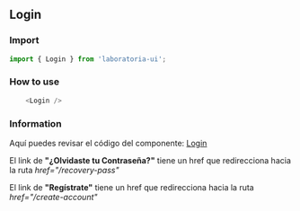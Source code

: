 ## Login

### Import

```js
import { Login } from 'laboratoria-ui';
```

### How to use

```js
    <Login />
```

### Information

Aquí puedes revisar el código del componente: [Login](https://github.com/Laboratoria/ui/blob/master/src/components/Login/index.jsx)

El link de **"¿Olvidaste tu Contraseña?"** tiene un href que redirecciona hacia la ruta *href="/recovery-pass"*

El link de **"Regístrate"** tiene un href que redirecciona hacia la ruta *href="/create-account"*

